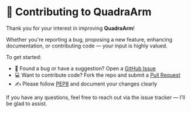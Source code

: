 # 🤝 Contributing to QuadraArm

Thank you for your interest in improving **QuadraArm**!

Whether you're reporting a bug, proposing a new feature, enhancing documentation, or contributing code — your input is highly valued.

To get started:

- 🐞 Found a bug or have a suggestion? Open a [GitHub Issue](https://github.com/yourusername/QuadraArm/issues)
- 💻 Want to contribute code? Fork the repo and submit a [Pull Request](https://github.com/yourusername/QuadraArm/pulls)
- ✍️ Please follow [PEP8](https://peps.python.org/pep-0008/) and document your changes clearly

If you have any questions, feel free to reach out via the issue tracker — I’ll be glad to assist.